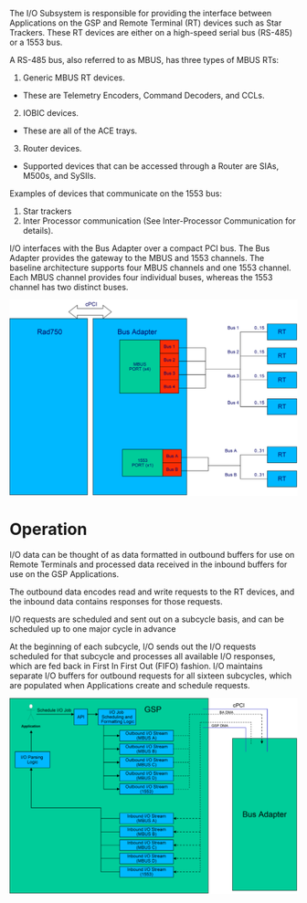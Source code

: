 The I/O Subsystem is responsible for providing the interface between Applications on the GSP and Remote Terminal (RT) devices such as Star Trackers.
These RT devices are either on a high-speed serial bus (RS-485) or a 1553 bus. 

A RS-485 bus, also referred to as MBUS, has three types of MBUS RTs:
1.	Generic MBUS RT devices. 
- These are Telemetry Encoders, Command Decoders, and CCLs.
2.	IOBIC devices. 
- These are all of the ACE trays.
3.	Router devices. 
- Supported devices that can be accessed through a Router are SIAs, M500s, and SySIIs.

Examples of devices that communicate on the 1553 bus:
1.	Star trackers 
2.	Inter Processor communication (See  Inter-Processor Communication for details).

I/O interfaces with the Bus Adapter over a compact PCI bus. The Bus Adapter provides the gateway to the MBUS and 1553 channels. The baseline architecture supports four MBUS channels and one 1553 channel. Each MBUS channel provides four individual buses, whereas the 1553 channel has two distinct buses. 

![I/O Architecture](IO_arch.png)

# Operation

I/O data can be thought of as data formatted in outbound buffers for use on Remote Terminals and processed data received in the inbound buffers for use on the GSP Applications. 

The outbound data encodes read and write requests to the RT devices, and the inbound data contains responses for those requests. 

I/O requests are scheduled and sent out on a subcycle basis, and can be scheduled up to one major cycle in advance 

At the beginning of each subcycle, I/O sends out the I/O requests scheduled for that subcycle and processes all available I/O responses, which are fed back in First In First Out (FIFO) fashion.  I/O maintains separate I/O buffers for outbound requests for all sixteen subcycles, which are populated when Applications create and schedule requests.

![I/O Data Flow](io_data_flow.png)
